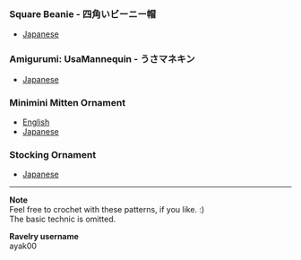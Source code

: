 ### Square Beanie - 四角いビーニー帽
- [Japanese](square_beanie/square_benie_jp.md)

### Amigurumi: UsaMannequin - うさマネキン
- [Japanese](amigurumi/UsaMannequin.md)

### Minimini Mitten Ornament
- [English](mitten_ornament/mitten_ornament_en.md)
- [Japanese](mitten_ornament/mitten_ornament_jp.md)


### Stocking Ornament
- [Japanese](stocking_ornament/stocking_ornament_jp.md)

---

**Note**  
Feel free to crochet with these patterns, if you like. :)  
The basic technic is omitted.  


**Ravelry username**  
ayak00  


